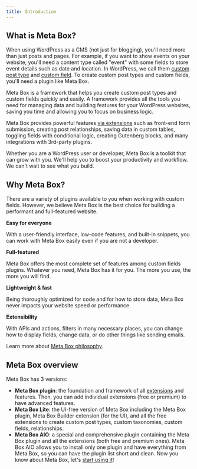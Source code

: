```yaml
---
title: Introduction
---
```


## What is Meta Box?

When using WordPress as a CMS (not just for blogging), you'll need more than just posts and pages. For example, if you want to show events on your website, you'll need a content type called "event" with some fields to store event details such as date and location. In WordPress, we call them [custom post type](/custom-post-types/) and [custom field](/custom-fields/). To create custom post types and custom fields, you'll need a plugin like Meta Box.

Meta Box is a framework that helps you create custom post types and custom fields quickly and easily. A framework provides all the tools you need for managing data and building features for your WordPress websites, saving you time and allowing you to focus on business logic.

Meta Box provides powerful features [via extensions](/extensions/) such as front-end form submission, creating post relationships, saving data in custom tables, toggling fields with conditional logic, creating Gutenberg blocks, and many integrations with 3rd-party plugins.

Whether you are a WordPress user or developer, Meta Box is a toolkit that can grow with you. We'll help you to boost your productivity and workflow. We can't wait to see what you build.

## Why Meta Box?

There are a variety of plugins available to you when working with custom fields. However, we believe Meta Box is the best choice for building a performant and full-featured website.

**Easy for everyone**

With a user-friendly interface, low-code features, and built-in snippets, you can work with Meta Box easily even if you are not a developer.

**Full-featured**

Meta Box offers the most complete set of features among custom fields plugins. Whatever you need, Meta Box has it for you. The more you use, the more you will find.

**Lightweight & fast**

Being thoroughly optimized for code and for how to store data, Meta Box never impacts your website speed or performance.

**Extensibility**

With APIs and actions, filters in many necessary places, you can change how to display fields, change data, or do other things like sending emails.

Learn more about [Meta Box philosophy](/philosophy/).

## Meta Box overview

Meta Box has 3 versions:

* **Meta Box plugin**: the foundation and framework of all [extensions](https://docs.metabox.io/extensions/) and features. Then, you can add individual extensions (free or premium) to have advanced features.
* **Meta Box Lite**: the UI-free version of Meta Box including the Meta Box plugin, Meta Box Builder extension (for the UI), and all the free extensions to create custom post types, custom taxonomies, custom fields, relationships.
* **Meta Box AIO**: a special and comprehensive plugin containing the Meta Box plugin and all the extensions (both free and premium ones). Meta Box AIO allows you to install only one plugin and have everything from Meta Box, so you can have the plugin list short and clean.
Now you know about Meta Box, let's [start using it](/installation/)!
